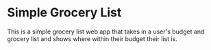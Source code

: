 # Simple Grocery List

This is a simple grocery list web app that takes in a user's budget and grocery list and shows where within their budget their list is.
